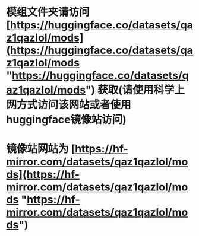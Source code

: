 # 模组文件夹请访问 [https://huggingface.co/datasets/qaz1qazlol/mods](https://huggingface.co/datasets/qaz1qazlol/mods "https://huggingface.co/datasets/qaz1qazlol/mods") 获取(请使用科学上网方式访问该网站或者使用huggingface镜像站访问)
# 镜像站网站为 [https://hf-mirror.com/datasets/qaz1qazlol/mods](https://hf-mirror.com/datasets/qaz1qazlol/mods "https://hf-mirror.com/datasets/qaz1qazlol/mods")